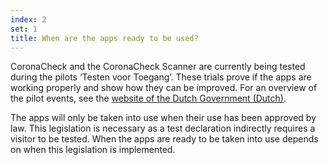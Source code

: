 ```yaml
---
index: 2
set: 1
title: When are the apps ready to be used? 
---
```

CoronaCheck and the CoronaCheck Scanner are currently being tested during the pilots ‘Testen voor Toegang’. These trials prove if the apps are working properly and show how they can be improved. For an overview of the pilot events, see the <a href='https://www.rijksoverheid.nl/onderwerpen/coronavirus-covid-19/algemene-coronaregels/cijfers-en-onderzoeken-over-het-coronavirus/pilot-toegangsbewijzen' target='_blank' rel='noopener noreferrer'>website of the Dutch Government (Dutch)</a>.  
 
The apps will only be taken into use when their use has been approved by law. This legislation is necessary as a test declaration indirectly requires a visitor to be tested. When the apps are ready to be taken into use depends on when this legislation is implemented.
